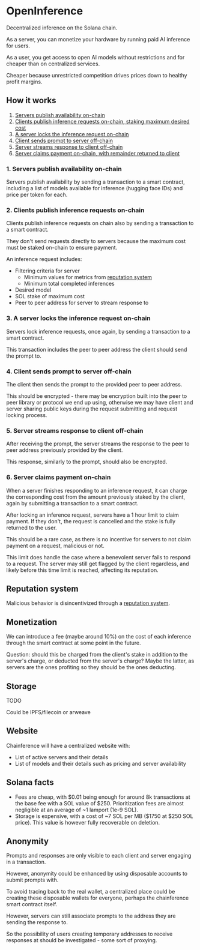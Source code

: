 # OpenInference

Decentralized inference on the Solana chain.

As a server, you can monetize your hardware by running paid AI inference for users.

As a user, you get access to open AI models without restrictions and for cheaper than on centralized services.

Cheaper because unrestricted competition drives prices down to healthy profit margins.

## How it works

1. [Servers publish availability on-chain](#1-servers-publish-availability-on-chain)
2. [Clients publish inference requests on-chain, staking maximum desired cost](#2-clients-publish-inference-requests-on-chain)
3. [A server locks the inference request on-chain](#3-a-server-locks-the-inference-request-on-chain)
4. [Client sends prompt to server off-chain](#4-client-sends-prompt-to-server-off-chain)
5. [Server streams response to client off-chain](#5-server-streams-response-to-client-off-chain)
6. [Server claims payment on-chain, with remainder returned to client](#6-server-claims-payment-on-chain)

### 1. Servers publish availability on-chain

Servers publish availability by sending a transaction to a smart contract, including a list of models available for inference (hugging face IDs) and price per token for each.

### 2. Clients publish inference requests on-chain

Clients publish inference requests on chain also by sending a transaction to a smart contract.

They don't send requests directly to servers because the maximum cost must be staked on-chain to ensure payment.

An inference request includes:

- Filtering criteria for server
  - Minimum values for metrics from [reputation system](./docs/reputation-system.md)
  - Minimum total completed inferences
- Desired model
- SOL stake of maximum cost
- Peer to peer address for server to stream response to

### 3. A server locks the inference request on-chain

Servers lock inference requests, once again, by sending a transaction to a smart contract.

This transaction includes the peer to peer address the client should send the prompt to.

### 4. Client sends prompt to server off-chain

The client then sends the prompt to the provided peer to peer address.

This should be encrypted - there may be encryption built into the peer to peer library or protocol we end up using, otherwise we may have client and server sharing public keys during the request submitting and request locking process.

### 5. Server streams response to client off-chain

After receiving the prompt, the server streams the response to the peer to peer address previously provided by the client.

This response, similarly to the prompt, should also be encrypted.

### 6. Server claims payment on-chain

When a server finishes responding to an inference request, it can charge the corresponding cost from the amount previously staked by the client, again by submitting a transaction to a smart contract.

After locking an inference request, servers have a 1 hour limit to claim payment. If they don't, the request is cancelled and the stake is fully returned to the user.

This should be a rare case, as there is no incentive for servers to not claim payment on a request, malicious or not.

This limit does handle the case where a benevolent server fails to respond to a request. The server may still get flagged by the client regardless, and likely before this time limit is reached, affecting its reputation.

## Reputation system

Malicious behavior is disincentivized through a [reputation system](./docs/reputation-system.md).

## Monetization

We can introduce a fee (maybe around 10%) on the cost of each inference through the smart contract at some point in the future.

Question: should this be charged from the client's stake in addition to the server's charge, or deducted from the server's charge? Maybe the latter, as servers are the ones profiting so they should be the ones deducting.

## Storage

TODO

Could be IPFS/filecoin or arweave

## Website

Chainference will have a centralized website with:

- List of active servers and their details
- List of models and their details such as pricing and server availability

## Solana facts

- Fees are cheap, with $0.01 being enough for around 8k transactions at the base fee with a SOL value of $250. Prioritization fees are almost negligible at an average of ~1 lamport (1e-9 SOL).
- Storage is expensive, with a cost of ~7 SOL per MB ($1750 at $250 SOL price). This value is however fully recoverable on deletion.

## Anonymity

Prompts and responses are only visible to each client and server engaging in a transaction.

However, anonymity could be enhanced by using disposable accounts to submit prompts with.

To avoid tracing back to the real wallet, a centralized place could be creating these disposable wallets for everyone, perhaps the chainference smart contract itself.

However, servers can still associate prompts to the address they are sending the response to.

So the possibility of users creating temporary addresses to receive responses at should be investigated - some sort of proxying.
